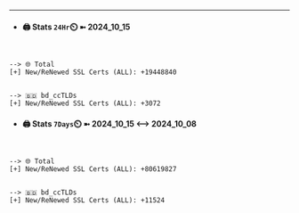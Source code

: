

---
- #### 🖨️ **Stats** `24Hr`⏲️ ➼ 2024_10_15
```console


--> 🌐 Total
[+] New/ReNewed SSL Certs (ALL): +19448840


--> 🇧🇩 bd_ccTLDs
[+] New/ReNewed SSL Certs (ALL): +3072

```

- #### 🖨️ **Stats** `7Days`⏲️ ➼ 2024_10_15 <--> 2024_10_08
```console


--> 🌐 Total
[+] New/ReNewed SSL Certs (ALL): +80619827


--> 🇧🇩 bd_ccTLDs
[+] New/ReNewed SSL Certs (ALL): +11524

```

